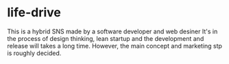 # life-drive
This is a hybrid SNS made by a software developer and web desiner 
It's in the process of design thinking, lean startup and the development and release will takes a long time.
However, the main concept and marketing stp is roughly decided.
